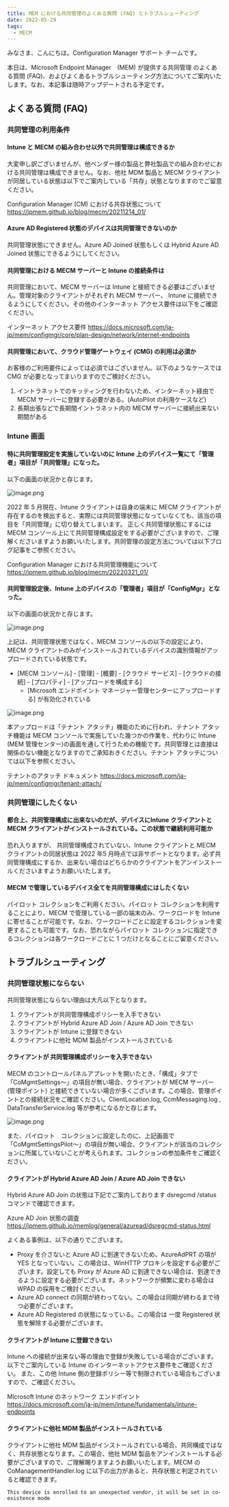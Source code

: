 ```yaml
---
title: MEM における共同管理のよくある質問 (FAQ) とトラブルシューティング
date: 2022-05-29
tags:
  - MECM
---
```


みなさま、こんにちは。Configuration Manager サポート チームです。  

本日は、Microsoft Endpoint Manager　(MEM) が提供する共同管理 のよくある質問 (FAQ)、およびよくあるトラブルシューティング方法についてご案内いたします。なお、本記事は随時アップデートされる予定です。

## よくある質問 (FAQ)

### 共同管理の利用条件

#### Intune と MECM の組み合わせ以外で共同管理は構成できるか

大変申し訳ございませんが、他ベンダー様の製品と弊社製品での組み合わせにおける共同管理は構成できません。なお、他社 MDM 製品と MECM クライアントが同居している状態は以下でご案内している「共存」状態となりますのでご留意ください。

Configuration Manager (CM) における共存状態について
https://jpmem.github.io/blog/mecm/20211214_01/

#### Azure AD Registered 状態のデバイスは共同管理できないのか

共同管理状態にできません。Azure AD Joined 状態もしくは Hybrid Azure AD Joined 状態にできるようにしてください。

#### 共同管理における MECM サーバーと Intune の接続条件は

共同管理において、MECM サーバーは Intune と接続できる必要はございません。管理対象のクライアントがそれぞれ MECM サーバー、 Intune に接続できるようにしてください。その他のインターネット アクセス要件は以下をご確認ください。

インターネット アクセス要件
https://docs.microsoft.com/ja-jp/mem/configmgr/core/plan-design/network/internet-endpoints

#### 共同管理において、クラウド管理ゲートウェイ (CMG) の利用は必須か

お客様のご利用要件によっては必須ではございません。以下のようなケースでは CMG が必要となってまいりますのでご検討ください。

1. イントラネットでのキッティングを行わないため、インターネット経由で MECM サーバーに登録する必要がある。(AutoPilot の利用ケースなど)
2. 長期出張などで長期間イントラネット内の MECM サーバーに接続出来ない期間がある

### Intune 画面

#### 特に共同管理設定を実施していないのに Intune 上のデバイス一覧にて「管理者」項目が「共同管理」になった。

以下の画面の状況かと存じます。  

![image.png](./20220529_01/20220529_01_01.png)  

2022 年 5 月現在、Intune クライアントは自身の端末に MECM クライアントが存在するのを検出すると、実際には共同管理状態になっていなくても、該当の項目を「共同管理」に切り替えてしまいます。 正しく共同管理状態にするには MECM コンソール上にて共同管理構成設定をする必要がございますので、ご理解くださいますようお願いいたします。共同管理の設定方法については以下ブログ記事をご参照ください。

Configuration Manager における共同管理機能について  
https://jpmem.github.io/blog/mecm/20220321_01/


#### 共同管理設定後、Intune 上のデバイスの「管理者」項目が「ConfigMgr」となった。

以下の画面の状況かと存じます。  

![image.png](./20220529_01/20220529_01_02.png)  


上記は、共同管理状態ではなく、MECM コンソールの以下の設定により、MECM クライアントのみがインストールされているデバイスの識別情報がアップロードされている状態です。

- [MECM コンソール] - [管理] - [概要] - [クラウド サービス] - [クラウドの接続] - [プロパティ] - [アップロードを構成する]
    - [Microsoft エンドポイント マネージャー管理センターにアップロードする] が有効化されている
  
![image.png](./20220529_01/20220529_01_03.png)  

本アップロードは「テナント アタッチ」機能のために行われ、テナント アタッチ機能は MECM コンソールで実施していた幾つかの作業を、代わりに Intune (MEM 管理センター)の画面を通して行うための機能です。共同管理とは直接は関係のない機能となりますのでご承知おきください。テナント アタッチについては以下を参照ください。

テナントのアタッチ ドキュメント
https://docs.microsoft.com/ja-jp/mem/configmgr/tenant-attach/

### 共同管理にしたくない

#### 都合上、共同管理構成に出来ないのだが、デバイスにIntune クライアントと MECM クライアントがインストールされている。この状態で継続利用可能か

恐れ入りますが、 共同管理構成されていない、Intune クライアントと MECM クライアントの同居状態は 2022 年5 月時点では非サポートとなります。必ず共同管理構成にするか、出来ない場合はどちらかのクライアントをアンインストールくださいますようお願いいたします。

#### MECM で管理しているデバイス全てを共同管理構成にはしたくない

パイロット コレクションをご利用ください。パイロット コレクションを利用することにより、MECM で管理している一部の端末のみ、ワークロードを Intune に寄せることが可能です。なお、ワークロードごとに設定するコレクションを変更することも可能です。なお、恐れながらパイロット コレクションに指定できるコレクションは各ワークロードごとに 1 つだけとなることにご留意ください。

## トラブルシューティング

### 共同管理状態にならない

共同管理状態にならない理由は大凡以下となります。

1. クライアントが共同管理構成ポリシーを入手できない
2. クライアントが Hybrid Azure AD Join / Azure AD Join できない
3. クライアントが Intune に登録できない
4. クライアントに他社 MDM 製品がインストールされている 

#### クライアントが 共同管理構成ポリシーを入手できない

MECM のコントロールパネルアプレットを開いたとき、「構成」タブで「CoMgmtSettings～」の項目が無い場合、クライアントが MECM サーバー (管理ポイント) と接続できていない場合が多くございます。この場合、管理ポイントとの接続状況をご確認ください。ClientLocation.log, CcmMessaging.log , DataTransferService.log 等が参考になるかと存じます。

![image.png](./20220529_01/20220529_01_04.png)  

また、パイロット　コレクションに設定したのに、上記画面で「CoMgmtSettingsPilot～」の項目が無い場合、クライアントが該当のコレクションに所属していないことが考えられます。コレクションの参加条件をご確認ください。

#### クライアントが Hybrid Azure AD Join / Azure AD Join できない

Hybrid Azure AD Join の状態は下記でご案内しております dsregcmd /status コマンドで確認できます。

Azure AD Join 状態の調査  
https://jpmem.github.io/memlog/general/azuread/dsregcmd-status.html

よくある事例は、以下の通りでございます。

- Proxy を介さないと Azure AD に到達できないため、AzureAdPRT の項が YES となっていない。この場合は、WinHTTP プロキシを設定する必要がございます。設定しても Proxy が Azure AD に到達できない場合は、到達できるように設定する必要がございます。ネットワークが頻繁に変わる場合は WPAD の採用をご検討ください。
- Azure AD connect の同期が終わってない。この場合は同期が終わるまで待つ必要がございます。
- Azure AD Registered の状態になっている。この場合は 一度 Registered 状態を解除する必要がございます。

#### クライアントが Intune に登録できない

Intune への接続が出来ない等の理由で登録が失敗している場合がございます。以下でご案内している Intune のインターネットアクセス要件をご確認ください。
また、この他 Intune 側の登録ポリシー等で制限されている場合もございますので、ご確認ください。

Microsoft Intune のネットワーク エンドポイント
https://docs.microsoft.com/ja-jp/mem/intune/fundamentals/intune-endpoints


#### クライアントに他社 MDM 製品がインストールされている 

クライアントに他社 MDM 製品がインストールされている場合、共同構成ではなく、共存状態となります。この場合、他社 MDM 製品をアンインストールする必要がございますので、ご理解賜りますようお願いいたします。MECM の CoManagementHandler.log に以下の出力があると、共存状態と判定されていると確認できます。

```
This device is enrolled to an unexpected vendor, it will be set in co-existence mode
```